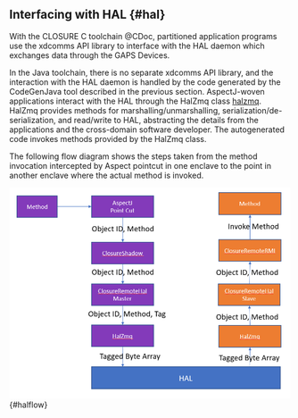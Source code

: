 ## Interfacing with HAL {#hal}

With the CLOSURE C toolchain @CDoc, partitioned application programs use the xdcomms API library 
to interface with the HAL daemon which exchanges data through the GAPS Devices.

In the Java toolchain, there is no separate xdcomms API library, and the
interaction with the HAL daemon is handled by the code generated by the
CodeGenJava tool described in the previous section. AspectJ-woven applications 
interact with the HAL through the HalZmq class [halzmq](#halzmq). HalZmq 
provides methods for marshalling/unmarshalling, serialization/de-serialization, 
and read/write to HAL, abstracting the details from the applications and the 
cross-domain software developer. The autogenerated code invokes methods
provided by the HalZmq class.

The following flow diagram shows the steps taken from the method invocation
intercepted by Aspect pointcut in one enclave to the point in another enclave
where the actual method is invoked.

![Java Cross-Domain Call Flow](docs/Java/images/halflow.png){#halflow}
